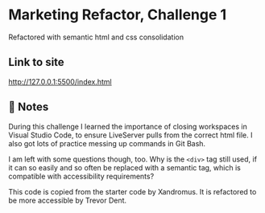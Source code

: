 # Marketing Refactor, Challenge 1
Refactored with semantic html and css consolidation
## Link to site
http://127.0.0.1:5500/index.html


## 📝 Notes
During this challenge I learned the importance of closing workspaces in Visual Studio Code, to ensure LiveServer pulls from the correct html file.
I also got lots of practice messing up commands in Git Bash.

I am left with some questions though, too. 
Why is the `<div>` tag still used, if it can so easily and so often be replaced with a semantic tag, which is compatible with accessibility requirements?

This code is copied from the starter code by Xandromus.
It is refactored to be more accessible by Trevor Dent.